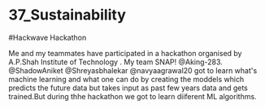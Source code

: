 # 37_Sustainability
#Hackwave Hackathon 


Me and my teammates have participated in a hackathon organised by A.P.Shah Institute of Technology . My team SNAP! @Aking-283. @ShadowAniket @Shreyasbhalekar @navyaagrawal20 got to learn what's machine learning and what one can do by creating the moddels which predicts the future data but takes input as past few years data and gets trained.But during thhe hackathon we got to  learn diiferent ML algorithms.
